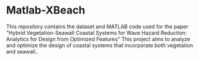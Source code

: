 # Matlab-XBeach
This repository contains the dataset and MATLAB code used for the paper "Hybrid Vegetation-Seawall Coastal Systems for Wave Hazard Reduction: Analytics for Design from Optimized Features" This project aims to analyze and optimize the design of coastal systems that incorporate both vegetation and seawall..
